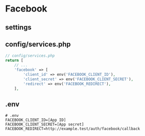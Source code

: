 # Facebook

## settings

## config/services.php

```php
// config/services.php
return [
    // ...
    'facebook' => [
        'client_id' => env('FACEBOOK_CLIENT_ID'),
        'client_secret' => env('FACEBOOK_CLIENT_SECRET'),
        'redirect' => env('FACEBOOK_REDIRECT'),
    ],
```

## .env

```
# .env
FACEBOOK_CLIENT_ID=[App ID]
FACEBOOK_CLIENT_SECRET=[App secret]
FACEBOOK_REDIRECT=http://example.test/auth/facebook/callback
```
